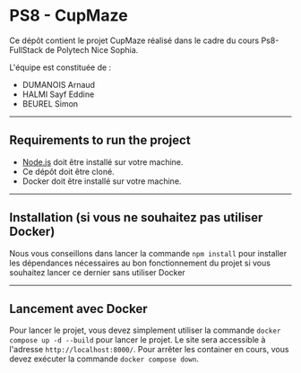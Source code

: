 # PS8 - CupMaze

Ce dépôt contient le projet CupMaze réalisé dans le cadre du cours Ps8-FullStack de Polytech Nice Sophia.

L'équipe est constituée de :
- DUMANOIS Arnaud
- HALMI Sayf Eddine
- BEUREL Simon
---

## Requirements to run the project

* [Node.js](https://nodejs.org/) doit être installé sur votre machine.
* Ce dépôt doit être cloné.
* Docker doit être installé sur votre machine.

---

## Installation (si vous ne souhaitez pas utiliser Docker)

Nous vous conseillons dans lancer la commande `npm install` pour installer les dépendances nécessaires au bon fonctionnement du projet si vous souhaitez lancer ce dernier sans utiliser Docker

---

## Lancement avec Docker

Pour lancer le projet, vous devez simplement utiliser la commande `docker compose up -d --build` pour lancer le projet.
Le site sera accessible à l'adresse `http://localhost:8000/`.
Pour arrêter les container en cours, vous devez exécuter la commande `docker compose down`.
